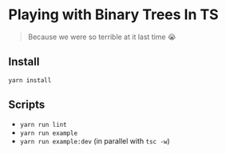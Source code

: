 # Playing with Binary Trees In TS

> Because we were so terrible at it last time 😭

## Install

`yarn install`

## Scripts

- `yarn run lint`
- `yarn run example`
- `yarn run example:dev` (in parallel with `tsc -w`)